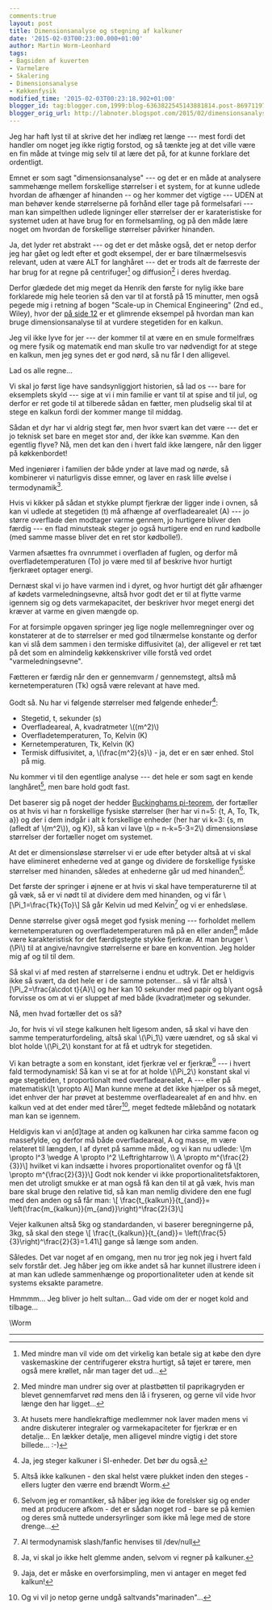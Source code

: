 ```yaml
---
comments:true
layout: post
title: Dimensionsanalyse og stegning af kalkuner
date: '2015-02-03T00:23:00.000+01:00'
author: Martin Worm-Leonhard
tags:
- Bagsiden af kuverten
- Varmelære
- Skalering
- Dimensionsanalyse
- Køkkenfysik
modified_time: '2015-02-03T00:23:18.902+01:00'
blogger_id: tag:blogger.com,1999:blog-6363822545143881814.post-8697119742235500246
blogger_orig_url: http://labnoter.blogspot.com/2015/02/dimensionsanalyse-og-stegning-af.html
---
```


Jeg har haft lyst til at skrive det her indlæg ret længe --- mest fordi
det handler om noget jeg ikke rigtig forstod, og så tænkte jeg at det
ville være en fin måde at tvinge mig selv til at lære det på, for at
kunne forklare det ordentligt.

Emnet er som sagt "dimensionsanalyse" --- og det er en måde at analysere
sammehænge mellem forskellige størrelser i et system, for at kunne
udlede hvordan de afhænger af hinanden -- og her kommer det vigtige ---
UDEN at man behøver kende størrelserne på forhånd eller tage på
formelsafari --- man kan simpelthen udlede ligninger eller størrelser der
er karateristiske for systemet uden at have brug for en formelsamling,
og på den måde lære noget om hvordan de forskellige størrelser påvirker
hinanden.

Ja, det lyder ret abstrakt --- og det er det måske også, det er netop
derfor jeg har gået og ledt efter et godt eksempel, der er bare
tilnærmelsesvis relevant, uden at være ALT for langhåret --- det er trods
alt de færreste der har brug for at regne på centrifuger[^1] og
diffusion[^2] i deres hverdag.

Derfor glædede det mig meget da Henrik den første for nylig ikke bare
forklarede mig hele teorien så den var til at forstå på 15 minutter, men
også pegede mig i retning af bogen "Scale-up in Chemical Engineering"
(2nd ed., Wiley), hvor der [på side
12](http://books.google.dk/books?id=iz-v6-veOSgC&lpg=PP1&pg=PA12#v=onepage&q&f=false)
er et glimrende eksempel på hvordan man kan bruge dimensionsanalyse til
at vurdere stegetiden for en kalkun.

Jeg vil ikke lyve for jer --- der kommer til at være en en smule
formelfræs og mere fysik og matematik end man skulle tro var nødvendigt
for at stege en kalkun, men jeg synes det er god nørd, så nu får I den
alligevel.

Lad os alle regne...

Vi skal jo først lige have sandsynliggjort historien, så lad os ---
bare for eksemplets skyld --- sige at vi i min familie er vant til at
spise and til jul, og derfor er ret gode til at tilberede sådan en
fætter, men pludselig skal til at stege en kalkun fordi der kommer mange
til middag. 

Sådan et dyr har vi aldrig stegt før, men hvor svært kan det
være --- det er jo teknisk set bare en meget stor and, der ikke kan
svømme. Kan den egentlig flyve? Nå, men det kan den i hvert fald ikke
længere, når den ligger på køkkenbordet!

Med ingeniører i familien der både ynder at lave mad og nørde, så
kombinerer vi naturligvis disse emner, og laver en rask lille øvelse i
termodynamik[^3].

Hvis vi kikker på sådan et stykke plumpt fjerkræ der ligger inde i
ovnen, så kan vi udlede at stegetiden (t) må afhænge af overfladearealet
(A) --- jo større overflade den modtager varme gennem, jo hurtigere bliver
den færdig --- en flad minutsteak steger jo også hurtigere end en rund
kødbolle (med samme masse bliver det en ret stor kødbolle!).

Varmen afsættes fra ovnrummet i overfladen af fuglen, og derfor må
overfladetemperaturen (To) jo være med til af beskrive hvor hurtigt
fjerkræet optager energi.

Dernæst skal vi jo have varmen ind i dyret, og hvor hurtigt dét går
afhænger af kødets varmeledningsevne, altså hvor godt det er til at
flytte varme igennem sig og dets varmekapacitet, der beskriver hvor
meget energi det kræver at varme en given mængde op.

For at forsimple opgaven springer jeg lige nogle mellemregninger over og
konstaterer at de to størrelser er med god tilnærmelse konstante og
derfor kan vi slå dem sammen i den termiske diffusivitet (a), der
alligevel er ret tæt på det som en almindelig køkkenskriver ville forstå
ved ordet "varmeledningsevne".

Fætteren er færdig når den er gennemvarm / gennemstegt, altså må
kernetemperaturen (Tk) også være relevant at have med.

Godt så. Nu har vi følgende størrelser med følgende enheder[^4]:


-   Stegetid, t, sekunder (s)
-   Overfladeareal, A, kvadratmeter \\((m^2)\\)
-   Overfladetemperaturen, To, Kelvin (K)
-   Kernetemperaturen, Tk, Kelvin (K)
-   Termisk diffusivitet, a, \\(\frac{m^2}{s}\\) - ja, det er en
    sær enhed. Stol på mig.


Nu kommer vi til den egentlige analyse --- det hele er som sagt en kende
langhåret[^5], men bare hold godt fast. 

Det baserer sig på noget der hedder [Buckinghams
pi-teorem](http://en.wikipedia.org/wiki/Buckingham_%CF%80_theorem), der
fortæller os at hvis vi har n forskellige fysiske størrelser (her har vi
n=5: {t, A, To, Tk, a}) og der i dem indgår i alt k forskellige enheder
(her har vi k=3: {s, m (afledt af \\(m^2\\)), og K}), så kan vi lave \\(p =
n-k=5-3=2\\) dimensionsløse størrelser der fortæller noget om systemet. 

At det er dimensionsløse størrelser vi er ude efter betyder altså at vi
skal have elimineret enhederne ved at gange og dividere de forskellige
fysiske størrelser med hinanden, således at enhederne går ud med
hinanden[^6].

Det første der springer i øjnene er at hvis vi skal have temperaturerne
til at gå væk, så er vi nødt til at dividere dem med hinanden, og vi får
\\[\Pi_1=\frac{Tk}{To}\\] Så går Kelvin ud med Kelvin[^7] og vi er
enhedsløse. 

Denne størrelse giver også meget god fysisk mening --- forholdet mellem
kernetemperaturen og overfladetemperaturen må på en eller anden[^8]
måde være karakteristisk for det færdigstegte stykke fjerkræ. At man
bruger \\(\Pi\\) til at angive/navngive størrelserne er bare en
konvention. Jeg holder mig af og til til dem.

Så skal vi af med resten af størrelserne i endnu et udtryk. Det er
heldigvis ikke så svært, da det hele er i de samme potenser... så vi får
altså \\[\Pi_2=\\frac{a\\cdot t}{A}\\] og her kan 10 sekunder med
papir og blyant også forvisse os om at vi er sluppet af med både
(kvadrat)meter og sekunder.

Nå, men hvad fortæller det os så?

Jo, for hvis vi vil stege kalkunen helt ligesom anden, så skal vi have
den samme temperaturfordeling, altså skal \\(\Pi_1\\) være uændret, og
så skal vi blot holde \\(\Pi_2\\) konstant for at få et udtryk for
stegetiden. 

Vi kan betragte a som en konstant, idet fjerkræ vel er fjerkræ[^9] --- i
hvert fald termodynamisk! Så kan vi se at for at holde
\\(\Pi_2\\) konstant skal vi øge stegetiden, t proportionalt med
overfladearealet, A --- eller på matematisk\\[t \\propto A\\] 
Man kunne
mene at det ikke hjælper os så meget, idet enhver der har prøvet at
bestemme overfladearealet af en and hhv. en kalkun ved at det ender med
tårer[^10], meget fedtede målebånd og notatark man kan se igennem.

Heldigvis kan vi an\[d\]tage at anden og kalkunen har cirka samme facon
og massefylde, og derfor må både overfladeareal, A og masse, m være
relateret til længden, l af dyret på samme måde, og vi kan nu udlede:
\\[m \propto l^3 \wedge A \propto l^2 \Leftrightarrow \\\ 
A \propto m^{\frac{2}{3}}\\]
hvilket vi kan indsætte i hvores
proportionalitet ovenfor og få \\[t \propto m^{\frac{2}{3}}\\] 
Godt nok kender vi ikke proportionalitetsfaktoren, men det utroligt
smukke er at man også få kan den til at gå væk, hvis man bare skal bruge
den relative tid, så kan man nemlig dividere den ene fugl med den anden
og så får man: \\[ \frac{t_{kalkun}}{t_{and}}= \left(\frac{m_{kalkun}}{m_{and}}\right)^\frac{2}{3}\\]

Vejer
kalkunen altså 5kg og standardanden, vi baserer beregningerne på, 3kg,
så skal den stege \\[ \frac{t_{kalkun}}{t_{and}}= \left(\frac{5}{3}\right)^\frac{2}{3}=1.41\\] 
gange så længe som
anden.

Således. Det var noget af en omgang, men nu tror jeg nok jeg i hvert
fald selv forstår det. Jeg håber jeg om ikke andet så har kunnet
illustrere ideen i at man kan udlede sammenhænge og proportionaliteter
uden at kende sit systems eksakte parametre. 

Hmmmm... Jeg bliver jo helt sultan... Gad vide om der er noget kold and
tilbage...

\\Worm 


------------------------------------------------------------------------

[^1]: Med mindre man vil vide om det virkelig kan betale sig at købe
    den dyre vaskemaskine der centrifugerer ekstra hurtigt, så tøjet er
    tørere, men også mere krøllet, når man tager det ud...

[^2]: Med mindre man undrer sig over at plastbøtten til paprikagryden
    er blevet gennemfarvet rød mens den lå i fryseren, og gerne vil vide
    hvor længe den har ligget...

[^3]: At husets mere handlekraftige medlemmer nok laver maden mens vi
    andre diskuterer integraler og varmekapaciteter for fjerkræ er en
    detalje... En lækker detalje, men alligevel mindre vigtig i det store
    billede... :-)

[^4]: Ja, jeg steger kalkuner i SI-enheder. Det bør du også.

[^5]: Altså ikke kalkunen - den skal helst være plukket inden den
    steges - ellers lugter den værre end brændt Worm.

[^6]: Selvom jeg er romantiker, så håber jeg ikke de forelsker sig og
    ender med at producere afkom - det er sådan noget rod - bare se på
    kemien og deres små nuttede undersyrlinger som ikke må lege med de store
    drenge...

[^7]: Al termodynamisk slash/fanfic henvises til /dev/null

[^8]: Ja, vi skal jo ikke helt glemme anden, selvom vi regner på
    kalkuner.

[^9]: Jaja, det er måske en overforsimpling, men vi antager en meget
    fed kalkun!

[^10]: Og vi vil jo netop gerne undgå saltvands"marinaden"...
